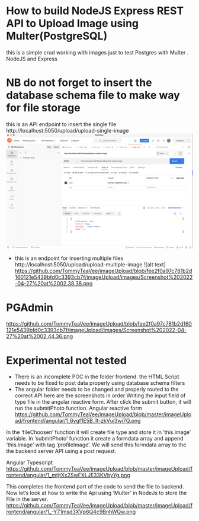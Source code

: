 # How to build NodeJS Express REST API to Upload Image using Multer(PostgreSQL)
this is a simple crud working with images just to test Postgres with Multer . NodeJS and Express

# NB do not forget to insert the database schema file to make way for file storage
this is an API endpoint to insert the single file
http://localhost:5050/upload/upload-single-image
<img  src=https://github.com/TommyTeaVee/imageUpload/blob/fee2f0a97c781b2d160121e5439bfd0c3393cb7f/imageUpload/images/Screenshot%202022-04-27%20at%2002.29.54.png>

- this is an endpoint for inserting multiple files
http://localhost:5050/upload/upload-multiple-image
![alt text] https://github.com/TommyTeaVee/imageUpload/blob/fee2f0a97c781b2d160121e5439bfd0c3393cb7f/imageUpload/images/Screenshot%202022-04-27%20at%2002.38.38.png

# PGAdmin
https://github.com/TommyTeaVee/imageUpload/blob/fee2f0a97c781b2d160121e5439bfd0c3393cb7f/imageUpload/images/Screenshot%202022-04-27%20at%2002.44.36.png

# Experimental not tested
- There is an incomplete POC in the folder frontend. the HTML Script needs to be fixed to post data properly using database schema filters
- The angular folder needs to be changed and properly routed to the correct API
here are the screenshots in order
Writing the input field of type file in the angular reactive form. After click the submit button, it will run the submitPhoto function.
Angular reactive form
https://github.com/TommyTeaVee/imageUpload/blob/master/imageUpload/frontend/angular/1_6ygf1E5B_It-zkVui3wi7Q.png

In the ‘fileChoosen’ function it will create file type and store it in ‘this.image’ variable. In ‘submitPhoto’ function it create a formdata array and append ‘this.image’ with tag ‘profileImage’. We will send this formdata array to the the backend server API using a post request.

Angular Typescript
https://github.com/TommyTeaVee/imageUpload/blob/master/imageUpload/frontend/angular/1_mtjtXx2SwFXLJE33KVbyYg.png

This completes the frontend part of the code to send the file to backend. Now let’s look at how to write the Api using ‘Multer’ in NodeJs to store the File in the server.
https://github.com/TommyTeaVee/imageUpload/blob/master/imageUpload/frontend/angular/1_-Y71msd3XVp6Q4c9BnhWQw.png

